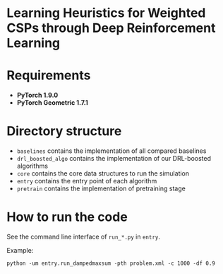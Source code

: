 # Learning Heuristics for Weighted CSPs through Deep Reinforcement Learning

# Requirements
- **PyTorch 1.9.0**
- **PyTorch Geometric 1.7.1**

# Directory structure

- `baselines` contains the implementation of all compared baselines
- `drl_boosted_algo` contains the implementation of our DRL-boosted algorithms
- `core` contains the core data structures to run the simulation
- `entry` contains the entry point of each algorithm
- `pretrain` contains the implementation of pretraining stage

# How to run the code

See the command line interface of `run_*.py` in `entry`.

Example:

`python -um entry.run_dampedmaxsum -pth problem.xml -c 1000 -df 0.9`
